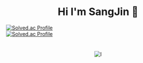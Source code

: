 ### <h1 align="center">Hi I'm SangJin 👋</h1>

<!--
**lsj0202/lsj0202** is a ✨ _special_ ✨ repository because its `README.md` (this file) appears on your GitHub profile.

Here are some ideas to get you started:

- 🔭 I’m currently working on ...
- 🌱 I’m currently learning ...
- 👯 I’m looking to collaborate on ...
- 🤔 I’m looking for help with ...
- 💬 Ask me about ...
- 📫 How to reach me: ...
- 😄 Pronouns: ...
- ⚡ Fun fact: ...
-->
[![Solved.ac Profile](http://mazassumnida.wtf/api/v2/generate_badge?boj=lsj0202)](https://solved.ac/lsj0202)  
[![Solved.ac Profile](http://mazassumnida.wtf/api/mini/generate_badge?boj=lsj0202)](https://solved.ac/lsj0202)
<h3 align="center"><img src="http://i1.wp.com/misfits.kr/wp-content/uploads/2016/10/media3.giphy_.com_media_rOEvmLAxxcE1i_giphy.gif?resize=400%2C288" alt=""></h3>
<p align="center"><img align="center" src="https://github-readme-stats.vercel.app/api/top-langs?username=lsj0202&show_icons=true&locale=en&layout=compact" alt="l" /></p>

